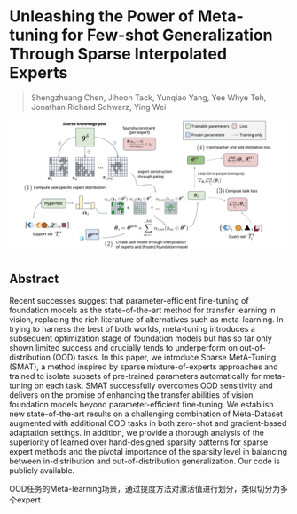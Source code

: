 # Unleashing the Power of Meta-tuning for Few-shot Generalization Through Sparse Interpolated Experts

> Shengzhuang Chen, Jihoon Tack, Yunqiao Yang, Yee Whye Teh, Jonathan Richard Schwarz, Ying Wei

<p align="center">
<img src="fig2.png" width="600" title="blank">
</p>

## Abstract

Recent successes suggest that parameter-efficient fine-tuning of foundation
models as the state-of-the-art method for transfer learning in vision,
replacing the rich literature of alternatives such as meta-learning. In trying
to harness the best of both worlds, meta-tuning introduces a subsequent
optimization stage of foundation models but has so far only shown limited
success and crucially tends to underperform on out-of-distribution (OOD) tasks.
In this paper, we introduce Sparse MetA-Tuning (SMAT), a method inspired by
sparse mixture-of-experts approaches and trained to isolate subsets of
pre-trained parameters automatically for meta-tuning on each task. SMAT
successfully overcomes OOD sensitivity and delivers on the promise of enhancing
the transfer abilities of vision foundation models beyond parameter-efficient
fine-tuning. We establish new state-of-the-art results on a challenging
combination of Meta-Dataset augmented with additional OOD tasks in both
zero-shot and gradient-based adaptation settings. In addition, we provide a
thorough analysis of the superiority of learned over hand-designed sparsity
patterns for sparse expert methods and the pivotal importance of the sparsity
level in balancing between in-distribution and out-of-distribution
generalization. Our code is publicly available.


OOD任务的Meta-learning场景，通过提度方法对激活值进行划分，类似切分为多个expert
